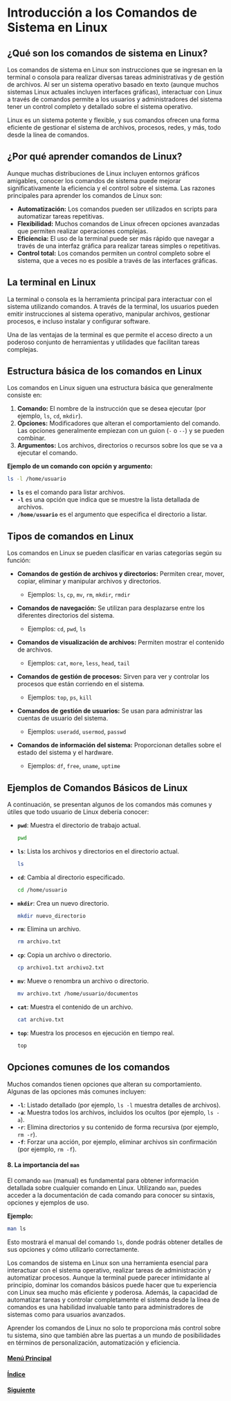 # **Introducción a los Comandos de Sistema en Linux**

## **¿Qué son los comandos de sistema en Linux?**

Los comandos de sistema en Linux son instrucciones que se ingresan en la terminal o consola para realizar diversas tareas administrativas y de gestión de archivos. Al ser un sistema operativo basado en texto (aunque muchos sistemas Linux actuales incluyen interfaces gráficas), interactuar con Linux a través de comandos permite a los usuarios y administradores del sistema tener un control completo y detallado sobre el sistema operativo. 

Linux es un sistema potente y flexible, y sus comandos ofrecen una forma eficiente de gestionar el sistema de archivos, procesos, redes, y más, todo desde la línea de comandos.

## **¿Por qué aprender comandos de Linux?**

Aunque muchas distribuciones de Linux incluyen entornos gráficos amigables, conocer los comandos de sistema puede mejorar significativamente la eficiencia y el control sobre el sistema. Las razones principales para aprender los comandos de Linux son:

- **Automatización:** Los comandos pueden ser utilizados en scripts para automatizar tareas repetitivas.
- **Flexibilidad:** Muchos comandos de Linux ofrecen opciones avanzadas que permiten realizar operaciones complejas.
- **Eficiencia:** El uso de la terminal puede ser más rápido que navegar a través de una interfaz gráfica para realizar tareas simples o repetitivas.
- **Control total:** Los comandos permiten un control completo sobre el sistema, que a veces no es posible a través de las interfaces gráficas.

## **La terminal en Linux**

La terminal o consola es la herramienta principal para interactuar con el sistema utilizando comandos. A través de la terminal, los usuarios pueden emitir instrucciones al sistema operativo, manipular archivos, gestionar procesos, e incluso instalar y configurar software.

Una de las ventajas de la terminal es que permite el acceso directo a un poderoso conjunto de herramientas y utilidades que facilitan tareas complejas.

## **Estructura básica de los comandos en Linux**

Los comandos en Linux siguen una estructura básica que generalmente consiste en:

1. **Comando:** El nombre de la instrucción que se desea ejecutar (por ejemplo, `ls`, `cd`, `mkdir`).
2. **Opciones:** Modificadores que alteran el comportamiento del comando. Las opciones generalmente empiezan con un guion (`-` o `--`) y se pueden combinar.
3. **Argumentos:** Los archivos, directorios o recursos sobre los que se va a ejecutar el comando.

**Ejemplo de un comando con opción y argumento:**
```bash
ls -l /home/usuario
```
- **`ls`** es el comando para listar archivos.
- **`-l`** es una opción que indica que se muestre la lista detallada de archivos.
- **`/home/usuario`** es el argumento que especifica el directorio a listar.

## **Tipos de comandos en Linux**

Los comandos en Linux se pueden clasificar en varias categorías según su función:

- **Comandos de gestión de archivos y directorios:** Permiten crear, mover, copiar, eliminar y manipular archivos y directorios.
  - Ejemplos: `ls`, `cp`, `mv`, `rm`, `mkdir`, `rmdir`
  
- **Comandos de navegación:** Se utilizan para desplazarse entre los diferentes directorios del sistema.
  - Ejemplos: `cd`, `pwd`, `ls`

- **Comandos de visualización de archivos:** Permiten mostrar el contenido de archivos.
  - Ejemplos: `cat`, `more`, `less`, `head`, `tail`

- **Comandos de gestión de procesos:** Sirven para ver y controlar los procesos que están corriendo en el sistema.
  - Ejemplos: `top`, `ps`, `kill`

- **Comandos de gestión de usuarios:** Se usan para administrar las cuentas de usuario del sistema.
  - Ejemplos: `useradd`, `usermod`, `passwd`

- **Comandos de información del sistema:** Proporcionan detalles sobre el estado del sistema y el hardware.
  - Ejemplos: `df`, `free`, `uname`, `uptime`

## **Ejemplos de Comandos Básicos de Linux**

A continuación, se presentan algunos de los comandos más comunes y útiles que todo usuario de Linux debería conocer:

- **`pwd`**: Muestra el directorio de trabajo actual.
  ```bash
  pwd
  ```
  
- **`ls`**: Lista los archivos y directorios en el directorio actual.
  ```bash
  ls
  ```

- **`cd`**: Cambia al directorio especificado.
  ```bash
  cd /home/usuario
  ```

- **`mkdir`**: Crea un nuevo directorio.
  ```bash
  mkdir nuevo_directorio
  ```

- **`rm`**: Elimina un archivo.
  ```bash
  rm archivo.txt
  ```

- **`cp`**: Copia un archivo o directorio.
  ```bash
  cp archivo1.txt archivo2.txt
  ```

- **`mv`**: Mueve o renombra un archivo o directorio.
  ```bash
  mv archivo.txt /home/usuario/documentos
  ```

- **`cat`**: Muestra el contenido de un archivo.
  ```bash
  cat archivo.txt
  ```

- **`top`**: Muestra los procesos en ejecución en tiempo real.
  ```bash
  top
  ```

## **Opciones comunes de los comandos**

Muchos comandos tienen opciones que alteran su comportamiento. Algunas de las opciones más comunes incluyen:

- **`-l`**: Listado detallado (por ejemplo, `ls -l` muestra detalles de archivos).
- **`-a`**: Muestra todos los archivos, incluidos los ocultos (por ejemplo, `ls -a`).
- **`-r`**: Elimina directorios y su contenido de forma recursiva (por ejemplo, `rm -r`).
- **`-f`**: Forzar una acción, por ejemplo, eliminar archivos sin confirmación (por ejemplo, `rm -f`).

#### **8. La importancia del `man`**

El comando `man` (manual) es fundamental para obtener información detallada sobre cualquier comando en Linux. Utilizando `man`, puedes acceder a la documentación de cada comando para conocer su sintaxis, opciones y ejemplos de uso.

**Ejemplo:**
```bash
man ls
```
Esto mostrará el manual del comando `ls`, donde podrás obtener detalles de sus opciones y cómo utilizarlo correctamente.

Los comandos de sistema en Linux son una herramienta esencial para interactuar con el sistema operativo, realizar tareas de administración y automatizar procesos. Aunque la terminal puede parecer intimidante al principio, dominar los comandos básicos puede hacer que tu experiencia con Linux sea mucho más eficiente y poderosa. Además, la capacidad de automatizar tareas y controlar completamente el sistema desde la línea de comandos es una habilidad invaluable tanto para administradores de sistemas como para usuarios avanzados.

Aprender los comandos de Linux no solo te proporciona más control sobre tu sistema, sino que también abre las puertas a un mundo de posibilidades en términos de personalización, automatización y eficiencia.

#### [Menú Principal](../../index.md)
#### [Índice](./index.md)
#### [Siguiente](./02_comandosdesistema.md)